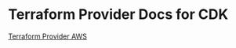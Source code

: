 # Terraform Provider Docs for CDK

[Terraform Provider AWS](./terraform-provider-aws/index.html.markdown)
